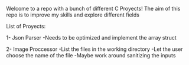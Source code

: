 Welcome to a repo with a bunch of different C Proyects!
The aim of this repo is to improve my skills and explore different fields

List of Proyects:

1- Json Parser 
    -Needs to be optimized and implement the array struct

2- Image Proccessor
    -List the files in the working directory
    -Let the user choose the name of the file
        -Maybe work around sanitizing the inputs
